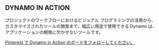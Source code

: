 ## DYNAMO IN ACTION

プロジェクトのワークフローにおけるビジュアル プログラミングの活用から、カスタマイズされたツールの開発まで、幅広い用途で使用できる Dynamo は、アプリケーションの開発に欠かせないツールです。

<a data-pin-do="embedBoard" href="http://www.pinterest.com/modelabnyc/dynamo-in-action/" data-pin-scale-width="240" data-pin-scale-height="1280" data-pin-board-width="770">Pinterest で Dynamo in Action のボードをフォローしてください。</a>
<!-- Please call pinit.js only once per page -->
<script type="text/javascript" async defer src="//assets.pinterest.com/js/pinit.js"></script>